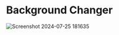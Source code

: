 # Background Changer

   ![Screenshot 2024-07-25 181635](https://github.com/user-attachments/assets/c6221c3f-42c0-4be9-ad48-0adfe930faa0)

